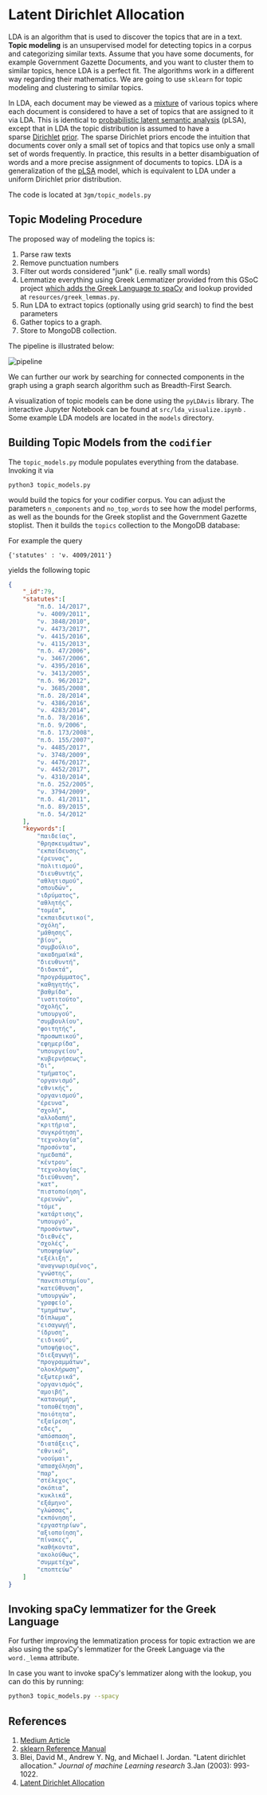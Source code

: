 # Latent Dirichlet Allocation

LDA is an algorithm that is used to discover the topics that are in a text. **Topic modeling** is an unsupervised model for detecting topics in a corpus and categorizing similar texts. Assume that you have some documents, for example Government Gazette Documents, and you want to cluster them to similar topics, hence LDA is a perfect fit.  The algorithms work in a different way regarding their mathematics.  We are going to use `sklearn` for topic modeling and clustering to similar topics. 

In LDA, each document may be viewed as a [mixture](https://en.wikipedia.org/wiki/Mixture_model) of various topics where each document is considered to have a set of topics that are assigned to it via LDA. This is identical to [probabilistic latent semantic analysis](https://en.wikipedia.org/wiki/PLSA) (pLSA), except that in LDA the topic distribution is assumed to have a sparse [Dirichlet](https://en.wikipedia.org/wiki/Dirichlet_distribution) [prior](https://en.wikipedia.org/wiki/Prior_probability). The sparse Dirichlet priors encode the intuition that documents cover only a small set of topics and that topics use only a small set of words frequently. In practice, this results in a better disambiguation of words and a more precise assignment of documents to topics. LDA is a generalization of the [pLSA](https://en.wikipedia.org/wiki/PLSA) model, which is equivalent to LDA under a uniform Dirichlet prior distribution.

The code is located at `3gm/topic_models.py`

## Topic Modeling Procedure

The proposed way of modeling the topics is:

1. Parse raw texts
2. Remove punctuation numbers
3. Filter out words considered "junk" (i.e. really small words)
4. Lemmatize everything using Greek Lemmatizer provided from this GSoC project [which adds the Greek Language to spaCy](https://github.com/eellak/gsoc2018-spacy) and lookup provided at `resources/greek_lemmas.py`.   
5. Run LDA to extract topics (optionally using grid search) to find the best parameters
6. Gather topics to a graph.
7. Store to MongoDB collection.

The pipeline is illustrated below:

![pipeline](pipeline_topics.png)

We can further our work by searching for connected components in the graph using a graph search algorithm such as Breadth-First Search. 

A visualization of topic models can be done using the `pyLDAvis` library. The interactive Jupyter Notebook can be found at `src/lda_visualize.ipynb` . Some example LDA models are located in the `models` directory. 

## Building Topic Models from the `codifier`

The `topic_models.py` module populates everything from the database. Invoking it via
```
python3 topic_models.py
```
would build the topics for your codifier corpus. You can adjust the parameters `n_components` and `no_top_words` to see how the model performs, as well as the bounds for the Greek stoplist and the Government Gazette stoplist. 
Then it builds the `topics` collection to the MongoDB database: 

For example the query 
```
{'statutes' : 'ν. 4009/2011'}
```
yields the following topic
```json
{
    "_id":79,
    "statutes":[
        "π.δ. 14/2017",
        "ν. 4009/2011",
        "ν. 3848/2010",
        "ν. 4473/2017",
        "ν. 4415/2016",
        "ν. 4115/2013",
        "π.δ. 47/2006",
        "ν. 3467/2006",
        "ν. 4395/2016",
        "ν. 3413/2005",
        "π.δ. 96/2012",
        "ν. 3685/2008",
        "π.δ. 28/2014",
        "ν. 4386/2016",
        "ν. 4283/2014",
        "π.δ. 78/2016",
        "π.δ. 9/2006",
        "π.δ. 173/2008",
        "π.δ. 155/2007",
        "ν. 4485/2017",
        "ν. 3748/2009",
        "ν. 4476/2017",
        "ν. 4452/2017",
        "ν. 4310/2014",
        "π.δ. 252/2005",
        "ν. 3794/2009",
        "π.δ. 41/2011",
        "π.δ. 89/2015",
        "π.δ. 54/2012"
    ],
    "keywords":[
        "παιδείας",
        "θρησκευμάτων",
        "εκπαίδευσης",
        "έρευνας",
        "πολιτισμού",
        "διευθυντής",
        "αθλητισμού",
        "σπουδών",
        "ιδρύματος",
        "αθλητής",
        "τομέα",
        "εκπαιδευτικοί",
        "σχόλη",
        "μάθησης",
        "βίου",
        "συμβούλιο",
        "ακαδημαϊκά",
        "διευθυντή",
        "διδακτά",
        "προγράμματος",
        "καθηγητής",
        "βαθμίδα",
        "ινστιτούτο",
        "σχολής",
        "υπουργού",
        "συμβουλίου",
        "φοιτητής",
        "προσωπικού",
        "εφημερίδα",
        "υπουργείου",
        "κυβερνήσεως",
        "δι",
        "τμήματος",
        "οργανισμό",
        "εθνικής",
        "οργανισμού",
        "έρευνα",
        "σχολή",
        "αλλοδαπή",
        "κριτήρια",
        "συγκρότηση",
        "τεχνολογία",
        "προσόντα",
        "ημεδαπά",
        "κέντρου",
        "τεχνολογίας",
        "διεύθυνση",
        "κατ",
        "πιστοποίηση",
        "ερευνών",
        "τόμε",
        "κατάρτισης",
        "υπουργό",
        "προσόντων",
        "διεθνές",
        "σχολές",
        "υποψηφίων",
        "εξέλιξη",
        "αναγνωρισμένος",
        "γνώστης",
        "πανεπιστημίου",
        "κατεύθυνση",
        "υπουργών",
        "γραφείο",
        "τμημάτων",
        "δίπλωμα",
        "εισαγωγή",
        "ίδρυση",
        "ειδικού",
        "υποψήφιος",
        "διεξαγωγή",
        "προγραμμάτων",
        "ολοκλήρωση",
        "εξωτερικά",
        "οργανισμός",
        "αμοιβή",
        "κατανομή",
        "τοποθέτηση",
        "ποιότητα",
        "εξαίρεση",
        "εδες",
        "απόσπαση",
        "διατάξεις",
        "εθνικό",
        "νοούμαι",
        "απασχόληση",
        "παρ",
        "στέλεχος",
        "σκόπια",
        "κυκλικά",
        "εξάμηνο",
        "γλώσσας",
        "εκπόνηση",
        "εργαστηρίων",
        "αξιοποίηση",
        "πίνακες",
        "καθήκοντα",
        "ακολούθως",
        "συμμετέχω",
        "εποπτεύω"
    ]
} 
```

## Invoking spaCy lemmatizer for the Greek Language

For further improving the lemmatization process for topic extraction we are also using the spaCy's lemmatizer for the Greek Language via the `word._lemma` attribute.

In case you want to invoke spaCy's lemmatizer along with the lookup, you can do this by running:

```bash
python3 topic_models.py --spacy    
```

## References

1. [Medium Article](https://medium.com/mlreview/topic-modeling-with-scikit-learn-e80d33668730)
2. [sklearn Reference Manual](http://scikit-learn.org/stable/modules/generated/sklearn.decomposition.LatentDirichletAllocation.html)
3. Blei, David M., Andrew Y. Ng, and Michael I. Jordan. "Latent dirichlet allocation." *Journal of machine Learning research* 3.Jan (2003): 993-1022.
4. [Latent Dirichlet Allocation](https://en.wikipedia.org/wiki/Latent_Dirichlet_allocation)


